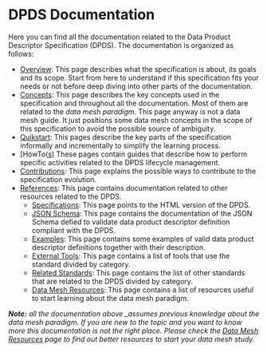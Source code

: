 # DPDS Documentation

Here you can find all the documentation related to the Data Product Descriptor Specification (DPDS). The documentation is organized as follows:

- [Overview](./overview/README.md): This page describes what the specification is about, its goals and its scope. Start from here to understand if this specification fits your needs or not before deep diving into other parts of the documentation.
- [Concepts](./concepts/README.md): This page describes the key concepts used in the specification and throughout all the documentation. Most of them are related to the *data mesh paradigm*. This page anyway is not a data mesh guide. It just positions some data mesh concepts in the scope of this specification to avoid the possible source of ambiguity. 
- [Quikstart](./quickstart/README.md): This pages describe the key parts of the specification informally and incrementally to simplify the learning process.
- [HowTo([s)](./howto/README.md) These pages contain guides that describe how to perform specific activities related to the DPDS lifecycle management.
- [Contributions](./contributions/README.md): This page explains the possible ways to contribute to the specification evolution.
- [References](./resources/README.md): This page contains documentation related to other resources related to the DPDS.
    - [Specifications](./resources/specifications/README.md): This page points to the HTML version of the DPDS.
    - [JSON Schema](./resources/schemas/README.md): This page contains the documentation of the JSON Schema defied to validate data product descriptor definition compliant with the DPDS.
    - [Examples](./resources/examples.md): This page contains some examples of valid data product descriptor definitions together with their description.
    - [External Tools](./resources/tools.md): This page contains a list of tools that use the standard divided by category.
    - [Related Standards](./resources/standards.md): This page contains the list of other standards that are related to the DPDS divided by category.
    - [Data Mesh Resources](./resources/resources.md): This page contains a list of resources useful to start learning about the data mesh paradigm.

***Note:*** *all the documentation above _assumes previous knowledge about the data mesh paradigm. If you are new to the topic and you want to know more this documentation is not the right place. Please check the [Data Mesh Resources](./datamesh/README.md) page to find out better resources to start your data mesh study.*